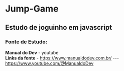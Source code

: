 # Jump-Game

## Estudo de joguinho em javascript
### Fonte de Estudo:
**Manual do Dev** - youtube <br>
**Links da fonte** - https://www.manualdodev.com.br/ --- https://www.youtube.com/@ManualdoDev
